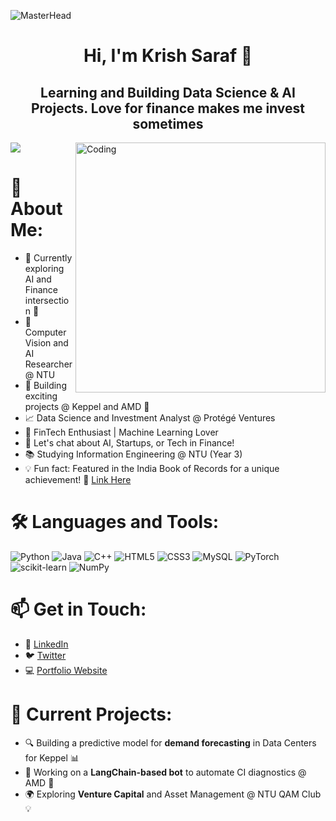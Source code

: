 ![MasterHead](<img align="right" alt="Coding" width="400" src="https://media.giphy.com/media/qgQUggAC3Pfv687qPC/giphy.gif" />)
<h1 align="center">Hi, I'm Krish Saraf 🚀</h1>
<h2 align="center">Learning and Building Data Science & AI Projects. Love for finance makes me invest sometimes </h2>
<img align="right" alt="Coding" width="400" src="https://media.giphy.com/media/M9gbBd9nbDrOTu1Mqx/giphy.gif" />

[![](https://visitcount.itsvg.in/api?id=KrishSaraf&icon=0&color=6)](https://visitcount.itsvg.in)

# 💫 About Me:
- 🔭 Currently exploring AI and Finance intersection 🚀  
- 🌱 Computer Vision and AI Researcher @ NTU  
- 👯 Building exciting projects @ Keppel and AMD 🔧  
- 📈 Data Science and Investment Analyst @ Protégé Ventures  
- 🧠 FinTech Enthusiast | Machine Learning Lover  
- 💬 Let's chat about AI, Startups, or Tech in Finance!  
- 📚 Studying Information Engineering @ NTU (Year 3)  
- 💡 Fun fact: Featured in the India Book of Records for a unique achievement! 🎉 [Link Here](https://indiabookofrecords.in/krish-saraf-appreciation/)  

# 🛠️ Languages and Tools:
![Python](http://img.shields.io/badge/Python-3776AB?style=flat-square&logo=python&logoColor=ffffff)
![Java](https://img.shields.io/badge/-Java-ED8B00?style=flat-square&logo=java&logoColor=ffffff)
![C++](http://img.shields.io/badge/-C++-00599C?style=flat-square&logo=c%2B%2B&logoColor=ffffff)
![HTML5](https://img.shields.io/badge/-HTML5-E34F26?style=flat-square&logo=html5&logoColor=ffffff)
![CSS3](https://img.shields.io/badge/-CSS3-1572B6?style=flat-square&logo=css3)
![MySQL](https://img.shields.io/badge/MySQL-%2307405e.svg?style=flat-square&logo=mysql&logoColor=white)
![PyTorch](https://img.shields.io/badge/PyTorch-%23EE4C2C.svg?style=flat-square&logo=pytorch&logoColor=white)
![scikit-learn](https://img.shields.io/badge/scikit--learn-F06032.svg?style=flat-square&logo=scikit-learn&logoColor=white)
![NumPy](https://img.shields.io/badge/numpy-%23013243.svg?style=flat-square&logo=numpy&logoColor=white)

# 📫 Get in Touch:
- 💼 [LinkedIn](https://www.linkedin.com/in/krishsaraf)  
- 🐦 [Twitter](https://twitter.com/KrishSaraf)  
- 💻 [Portfolio Website](_your-website-link-here_)

# 🎯 Current Projects:
- 🔍 Building a predictive model for **demand forecasting** in Data Centers for Keppel 📊
- 🤖 Working on a **LangChain-based bot** to automate CI diagnostics @ AMD 🤝
- 🌍 Exploring **Venture Capital** and Asset Management @ NTU QAM Club 💡
